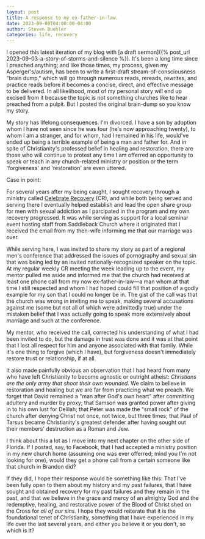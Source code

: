 ```yaml
---
layout: post
title: A response to my ex-father-in-law.
date: 2023-09-08T04:00:00-04:00
author: Steven Buehler
categories: life, recovery
---
```


I opened this latest iteration of my blog with [a draft sermon]({% post_url 2023-09-03-a-story-of-storms-and-silence %}). It's been a long time since I preached anything; and like those times, my process, given my Asperger's/autism, has been to write a first-draft stream-of-consciousness "brain dump," which will go through numerous reads, rereads, rewrites, and practice reads before it becomes a concise, direct, and effective message to be delivered. In all likelihood, most of my personal story will end up excised from it because the topic is not something churches like to hear preached from a pulpit.  But I posted the original brain-dump so you know my story.

My story has lifelong consequences. I'm divorced. I have a son by adoption whom I have not seen since he was four (he's now approaching twenty), to whom I am a stranger, and for whom, had I remained in his life, would've ended up being a terrible example of being a man and father for. And in spite of Christianity's professed belief in healing and restoration, there are those who will continue to protest any time I am offerred an opportunity to speak or teach in any church-related ministry or position or the term 'forgiveness' and 'restoration' are even uttered.

Case in point: 

For several years after my being caught, I sought recovery through a ministry called [Celebrate Recovery](https://celebraterecovery.com) (CR), and while both being served and serving there I eventually helped establish and lead the open share group for men with sexual addiction as I parcipated in the program and my own recovery progressed. It was while serving as support for a local seminar event hosting staff from Saddleback Church where it originated that I received the email from my then-wife informing me that our marriage was over. 

While serving here, I was invited to share my story as part of a regional men's conference that addressed the issues of pornography and sexual sin that was being led by an invited nationally-recognized speaker on the topic. At my regular weekly CR meeting the week leading up to the event, my mentor pulled me aside and informed me that the church had received at least one phone call from my now ex-father-in-law&mdash;a man whom at that time I still respected and whom I had hoped could fill that position of a godly example for my son that I could no longer be in. The gist of the call was that the church was wrong in inviting me to speak, making several accusations against me (some but not all of which were admittedly true) under the mistaken belief that I was actually going to speak more extensively about marriage and such at the conference. 

My mentor, who received the call, corrected his understanding of what I had been invited to do, but the damage in trust was done and it was at that point that I lost all respect for him and anyone associated with that family. While it's one thing to forgive (which I have), but forgiveness doesn't immediately restore trust or relationship, if at all. 

It also made painfully obvious an observation that I had heard from many who have left Christianity to become agnostic or outright atheist: _Christians are the only army that shoot their own wounded._  We claim to believe in restoration and healing but we are far from practicing what we preach. We forget that David remained a "man after God's own heart" after committing adultery and murder by proxy; that Samson was granted power after giving in to his own lust for Delilah; that Peter was made the "small rock" of the church after denying Christ not once, not twice, but three times; that Paul of Tarsus became Christianity's greatest defender after having sought out their members' destruction as a Roman and Jew.

I think about this a lot as I move into my next chapter on the other side of Florida. If I posted, say, to Facebook, that I had accepted a ministry position in my new church home (assuming one was ever offerred; mind you I'm not looking for one), would they get a phone call from a certain someone like that church in Brandon did?

If they did, I hope their response would be something like this: That I've been fully open to them about my history and my past failures, that I have sought and obtained recovery for my past failures and they remain in the past, and that we believe in the grace and mercy of an almighty God and the redemptive, healing, and restorative power of the Blood of Christ shed on the Cross for _all of our sins._ I hope they would reiterate that it is the foundational tenet of Christianity, something that I have experienced in my life over the last several years, and either you believe it or you don't, so which is it? 

